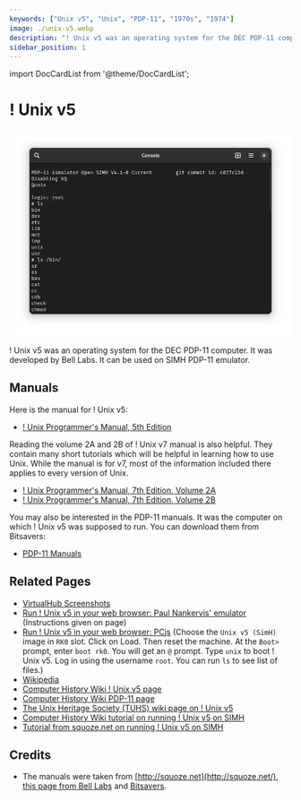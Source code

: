 ```yaml
---
keywords: ["Unix v5", "Unix", "PDP-11", "1970s", "1974"]
image: ./unix-v5.webp
description: "! Unix v5 was an operating system for the DEC PDP-11 computer. It was developed by Bell Labs."
sidebar_position: 1
---
```


import DocCardList from '@theme/DocCardList';

# ! Unix v5

![! Unix v5](./unix-v5.webp)

! Unix v5 was an operating system for the DEC PDP-11 computer. It was developed by Bell Labs. It can be used on SIMH PDP-11 emulator.

<DocCardList />

## Manuals

Here is the manual for ! Unix v5:

- [! Unix Programmer's Manual, 5th Edition](http://squoze.net/UNIX/v5man/all.pdf)

Reading the volume 2A and 2B of ! Unix v7 manual is also helpful. They contain many short tutorials which will be helpful in learning how to use Unix. While the manual is for v7, most of the information included there applies to every version of Unix.

- [! Unix Programmer's Manual, 7th Edition, Volume 2A](https://s3.amazonaws.com/plan9-bell-labs/7thEdMan/v7vol2a.pdf)
- [! Unix Programmer's Manual, 7th Edition, Volume 2B](https://s3.amazonaws.com/plan9-bell-labs/7thEdMan/v7vol2b.pdf)

You may also be interested in the PDP-11 manuals. It was the computer on which ! Unix v5 was supposed to run. You can download them from Bitsavers:

- [PDP-11 Manuals](http://bitsavers.org/pdf/dec/pdp11/)

## Related Pages

- [VirtualHub Screenshots](https://screenshots.virtualhub.eu.org/1970s/1974/unix-v5/)
- [Run ! Unix v5 in your web browser: Paul Nankervis' emulator](https://skn.noip.me/pdp11/pdp11.html) (Instructions given on page)
- [Run ! Unix v5 in your web browser: PCjs](https://www.pcjs.org/machines/dec/pdp11/1145/panel/) (Choose the `Unix v5 (SimH)` image in `RK0` slot. Click on Load. Then reset the machine. At the `Boot>` prompt, enter `boot rk0`. You will get an `@` prompt. Type `unix` to boot ! Unix v5. Log in using the username `root`. You can run `ls` to see list of files.)
- [Wikipedia](https://en.wikipedia.org/wiki/History_of_Unix#1970s)
- [Computer History Wiki ! Unix v5 page](https://gunkies.org/wiki/UNIX_Fifth_Edition)
- [Computer History Wiki PDP-11 page](https://gunkies.org/wiki/PDP-11)
- [The Unix Heritage Society (TUHS) wiki page on ! Unix v5](https://wiki.tuhs.org/doku.php?id=systems:5th_edition)
- [Computer History Wiki tutorial on running ! Unix v5 on SIMH](https://gunkies.org/wiki/Running_Unix_v5_in_SIMH)
- [Tutorial from squoze.net on running ! Unix v5 on SIMH](http://squoze.net/UNIX/v5/running)

## Credits

- The manuals were taken from [http://squoze.net](http://squoze.net/), [this page from Bell Labs](https://s3.amazonaws.com/plan9-bell-labs/7thEdMan/bswv7.html) and [Bitsavers](http://bitsavers.org).
